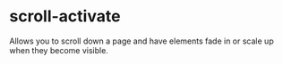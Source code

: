 # scroll-activate
Allows you to scroll down a page and have elements fade in or scale up when they become visible.
